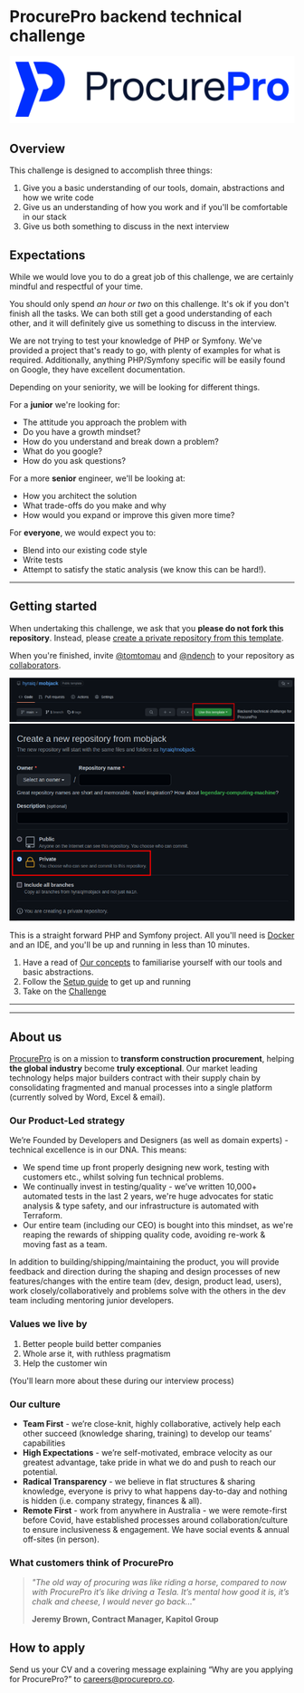 # ProcurePro backend technical challenge

[![ProcurePro](/public/images/procurepro-logo.png)](https://procurepro.co)


## Overview

This challenge is designed to accomplish three things:

1. Give you a basic understanding of our tools, domain, abstractions and how we write code
2. Give us an understanding of how you work and if you'll be comfortable in our stack
3. Give us both something to discuss in the next interview

## Expectations

While we would love you to do a great job of this challenge, we are certainly mindful and respectful of your time.

You should only spend _an hour or two_ on this challenge. It's ok if you don't finish all the tasks. We can both still
get a good understanding of each other, and it will definitely give us something to discuss in the interview.

We are not trying to test your knowledge of PHP or Symfony. We've provided a project that's ready to go, with plenty
of examples for what is required. Additionally, anything PHP/Symfony specific will be easily found on Google, they have
excellent documentation.

Depending on your seniority, we will be looking for different things.

For a __junior__ we're looking for:

- The attitude you approach the problem with
- Do you have a growth mindset?
- How do you understand and break down a problem?
- What do you google?
- How do you ask questions?

For a more __senior__ engineer, we'll be looking at:

- How you architect the solution
- What trade-offs do you make and why
- How would you expand or improve this given more time?

For __everyone__, we would expect you to:

- Blend into our existing code style
- Write tests
- Attempt to satisfy the static analysis (we know this can be hard!).


---

## Getting started

When undertaking this challenge, we ask that you __please do not fork this repository__. Instead, please
[create a private repository from this template](https://docs.github.com/en/repositories/creating-and-managing-repositories/creating-a-repository-from-a-template).

When you're finished, invite [@tomtomau](https://github.com/tomtomau) and [@ndench](https://github.com/ndench)
to your repository as [collaborators](https://docs.github.com/en/account-and-profile/setting-up-and-managing-your-personal-account-on-github/managing-access-to-your-personal-repositories/inviting-collaborators-to-a-personal-repository).

![Use this template](/resources/use-this-template.png)
![Create private repsistory](/resources/create-private-repository.png)



This is a straight forward PHP and Symfony project. All you'll need is [Docker](https://www.docker.com/) and an IDE,
and you'll be up and running in less than 10 minutes.

1. Have a read of [Our concepts](/doc/concepts.md) to familiarise yourself with our tools and basic abstractions.
2. Follow the [Setup guide](/doc/setup.md) to get up and running
3. Take on the [Challenge](/doc/task.md)


---

---

## About us

[ProcurePro](https://procurepro.co) is on a mission to __transform construction procurement__, helping
__the global industry__ become __truly exceptional__. Our market leading technology helps major builders contract with
their supply chain by consolidating fragmented and manual processes into a single platform (currently solved by Word,
Excel & email).

### Our Product-Led strategy

We’re Founded by Developers and Designers (as well as domain experts) - technical excellence is in our DNA. This means:

- We spend time up front properly designing new work, testing with customers etc., whilst solving fun technical problems.
- We continually invest in testing/quality - we’ve written 10,000+ automated tests in the last 2 years, we're huge
  advocates for static analysis & type safety, and our infrastructure is automated with Terraform.
- Our entire team (including our CEO) is bought into this mindset, as we're reaping the rewards of shipping quality
  code, avoiding re-work & moving fast as a team.

In addition to building/shipping/maintaining the product, you will provide feedback and direction during the shaping and
design processes of new features/changes with the entire team (dev, design, product lead, users), work
closely/collaboratively and problems solve with the others in the dev team including mentoring junior developers.

### Values we live by

1. Better people build better companies
2. Whole arse it, with ruthless pragmatism
3. Help the customer win

(You'll learn more about these during our interview process)

### Our culture

- **Team First** - we’re close-knit, highly collaborative, actively help each other succeed (knowledge sharing,
  training) to develop our teams’ capabilities
- **High Expectations** - we’re self-motivated, embrace velocity as our greatest advantage, take pride in what we do and
  push to reach our potential.
- **Radical Transparency** - we believe in flat structures & sharing knowledge, everyone is privy to what happens
  day-to-day and nothing is hidden (i.e. company strategy, finances & all).
- **Remote First** - work from anywhere in Australia - we were remote-first before Covid, have established processes
  around collaboration/culture to ensure inclusiveness & engagement. We have social events & annual off-sites (in
  person).

### What customers think of ProcurePro

> *"The old way of procuring was like riding a horse, compared to now with ProcurePro it’s like driving a Tesla. It’s
mental how good it is, it’s chalk and cheese, I would never go back..."* 
> 
> **Jeremy Brown, Contract Manager, Kapitol Group**

## How to apply

Send us your CV and a covering message explaining “Why are you applying for ProcurePro?”
to [careers@procurepro.co](mailto:careers@procurepro.co).
